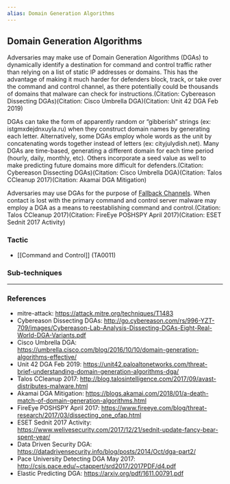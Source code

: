```yaml
---
alias: Domain Generation Algorithms
---
```


## Domain Generation Algorithms

Adversaries may make use of Domain Generation Algorithms (DGAs) to dynamically identify a destination for command and control traffic rather than relying on a list of static IP addresses or domains. This has the advantage of making it much harder for defenders block, track, or take over the command and control channel, as there potentially could be thousands of domains that malware can check for instructions.(Citation: Cybereason Dissecting DGAs)(Citation: Cisco Umbrella DGA)(Citation: Unit 42 DGA Feb 2019)

DGAs can take the form of apparently random or “gibberish” strings (ex: istgmxdejdnxuyla.ru) when they construct domain names by generating each letter. Alternatively, some DGAs employ whole words as the unit by concatenating words together instead of letters (ex: cityjulydish.net). Many DGAs are time-based, generating a different domain for each time period (hourly, daily, monthly, etc). Others incorporate a seed value as well to make predicting future domains more difficult for defenders.(Citation: Cybereason Dissecting DGAs)(Citation: Cisco Umbrella DGA)(Citation: Talos CCleanup 2017)(Citation: Akamai DGA Mitigation)

Adversaries may use DGAs for the purpose of [Fallback Channels](https://attack.mitre.org/techniques/T1008). When contact is lost with the primary command and control server malware may employ a DGA as a means to reestablishing command and control.(Citation: Talos CCleanup 2017)(Citation: FireEye POSHSPY April 2017)(Citation: ESET Sednit 2017 Activity)


### Tactic

- [[Command and Control]] (TA0011)

### Sub-techniques


---
### References

- mitre-attack: https://attack.mitre.org/techniques/T1483
- Cybereason Dissecting DGAs: http://go.cybereason.com/rs/996-YZT-709/images/Cybereason-Lab-Analysis-Dissecting-DGAs-Eight-Real-World-DGA-Variants.pdf
- Cisco Umbrella DGA: https://umbrella.cisco.com/blog/2016/10/10/domain-generation-algorithms-effective/
- Unit 42 DGA Feb 2019: https://unit42.paloaltonetworks.com/threat-brief-understanding-domain-generation-algorithms-dga/
- Talos CCleanup 2017: http://blog.talosintelligence.com/2017/09/avast-distributes-malware.html
- Akamai DGA Mitigation: https://blogs.akamai.com/2018/01/a-death-match-of-domain-generation-algorithms.html
- FireEye POSHSPY April 2017: https://www.fireeye.com/blog/threat-research/2017/03/dissecting_one_ofap.html
- ESET Sednit 2017 Activity: https://www.welivesecurity.com/2017/12/21/sednit-update-fancy-bear-spent-year/
- Data Driven Security DGA: https://datadrivensecurity.info/blog/posts/2014/Oct/dga-part2/
- Pace University Detecting DGA May 2017: http://csis.pace.edu/~ctappert/srd2017/2017PDF/d4.pdf
- Elastic Predicting DGA: https://arxiv.org/pdf/1611.00791.pdf

